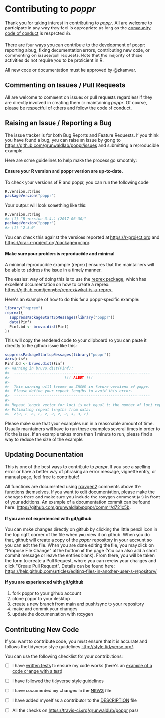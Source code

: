 Contributing to *poppr*
=======================

Thank you for taking interest in contributing to *poppr*. All are welcome to participate in any way they feel is appropriate as long as the [community code of conduct](CONDUCT.md) is respected :+1:.

There are four ways you can contribute to the development of poppr: reporting a bug, fixing documentation errors, contributing new code, or commenting on issues/pull requests. Note that the majority of these activities do not require you to be proficient in R.

All new code or documentation must be approved by @zkamvar. 

Commenting on Issues / Pull Requests
------------------------------------

All are welcome to comment on issues or pull requests regardless if they are directly involved in creating them or maintaining *poppr*. Of course, please be respectful of others and follow the [code of conduct](CONDUCT.md).

Raising an Issue / Reporting a Bug
----------------------------------

The issue tracker is for both Bug Reports and Feature Requests. If you think you have found a bug, you can raise an issue by going to <https://github.com/grunwaldlab/poppr/issues> and submitting a reproducible example. 

Here are some guidelines to help make the process go smoothly:

#### Ensure your R version and poppr version are up-to-date.

To check your versions of R and poppr, you can run the following code

```r
R.version.string
packageVersion("poppr")
```

Your output will look something like this:

```r
R.version.string
#> [1] "R version 3.4.1 (2017-06-30)"
packageVersion("poppr")
#> [1] '2.5.0'
```

You can check this against the versions reported at <https://r-project.org> and <https://cran.r-project.org/package=poppr>.

#### Make sure your problem is reproducible and minimal

A minimal reproducible example (reprex) ensures that the maintainers will be able to address the issue in a timely manner. 

The easiest way of doing this is to use the [reprex package](https://cran.r-project.org/package=reprex), which has excellent documentation on how to create a reprex: <https://github.com/jennybc/reprex#what-is-a-reprex>.

Here's an example of how to do this for a poppr-specific example:

```r
library("reprex")
reprex({
  suppressPackageStartupMessages(library("poppr"))
  data(Pinf)
  Pinf.bd <- bruvo.dist(Pinf)
})
```

This will copy the rendered code to your clipboard so you can paste it directly
to the github issue like this:

``` r
suppressPackageStartupMessages(library("poppr"))
data(Pinf)
Pinf.bd <- bruvo.dist(Pinf)
#> Warning in bruvo.dist(Pinf): 
#>  -------------------------------------------------------------- 
#>                         !!! ALERT !!! 
#>  
#>  This warning will become an ERROR in future versions of poppr. 
#>  Please define your repeat lengths to avoid this error. 
#>  -------------------------------------------------------------- 
#> 
#> Repeat length vector for loci is not equal to the number of loci represented.
#> Estimating repeat lengths from data:
#>  c(2, 2, 6, 2, 2, 2, 2, 2, 3, 3, 2)
```

Please make sure that your examples run in a reasonable amount of time. Usually maintainers will have to run these examples several times in order to fix the issue. If an example takes more than 1 minute to run, please find a way to reduce the size of the example. 

Updating Documentation
----------------------

This is one of the best ways to contribute to *poppr*. If you see a spelling error or have a better way of phrasing an error message, vignette entry, or manual page, feel free to contribute!

All functions are documented using [roxygen2](https://cran.r-project.org/web/packages/roxygen2/vignettes/roxygen2.html) comments above the functions themselves. If you want to edit documentation, please make the changes there and make sure you include the roxygen comment (`#'`) in front of your additions. An example of a documentation commit can be found here: <https://github.com/grunwaldlab/poppr/commit/d721c5b>. 

#### If you are not experienced with git/github

You can make changes directly on github by clicking the little pencil icon in the top right corner of the file when you view it on github. When you do that, github will create a copy of the *poppr* repository in your account so you can edit the file. When you are done editing the file, you may click on "Propose File Change" at the bottom of the page (You can also add a short commit message or leave the entries blank). From there, you will be taken the form to create a Pull Request, where you can reveiw your changes and click "Create Pull Request". Details can be found here: <https://help.github.com/articles/editing-files-in-another-user-s-repository/>


#### If you are experienced with git/github

1. fork poppr to your github account
2. clone poppr to your desktop 
3. create a new branch from main and push/sync to your repository
4. make and commit your changes
5. update the documentation with roxygen


Contributing New Code
---------------------

If you want to contribute code, you must ensure that it is accurate and follows
the tidyverse style guidelines <http://style.tidyverse.org/>. 

You can use the following checklist for your contributions:

 - [ ] I have [written tests](http://r-pkgs.had.co.nz/tests.html) to ensure my code works (here's an [example of a code change with a test](https://github.com/grunwaldlab/poppr/commit/43be276))
 - [ ] I have followed the tidyverse style guidelines
 - [ ] I have documented my changes in the [NEWS](NEWS) file
 - [ ] I have added myself as a contributor to the [DESCRIPTION](DESCRIPTION) file
 - [ ] All the checks on <https://travis-ci.org/grunwaldlab/poppr> pass
 
